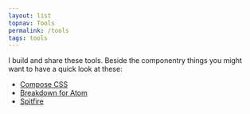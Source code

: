 ```yaml
---
layout: list
topnav: Tools
permalink: /tools
tags: tools
---
```

I build and share these tools. Beside the componentry things you might want to have a quick look at these:

- [Compose CSS](/compose)
- [Breakdown for Atom](/breakdown)
- [Spitfire](/spitfire)
